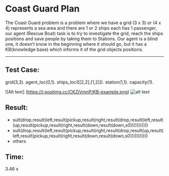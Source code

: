 # Coast Guard Plan
The Coast Guard problem is a problem where we have a grid (3 x 3) or (4 x 4) represents a sea area and there are 1 or 2 ships each has 1 passenger, our agent (Rescue Boat) task is to try to investigate the grid, reach the ships positions and  save people by taking them to Stations. Our agent is a blind one, it doesn’t know in the beginning where it should go, but it has a KB(knowledge base) which informs it of the grid objects positions.

*******************************************

## Test Case:
grid(3,3).
agent_loc(0,1).
ships_loc([[2,2],[1,2]]).
station(1,1).
capacity(1).

![Alt text] (https://i.postimg.cc/CKZjVmnP/KB-example.png)
![alt text](https://i.postimg.cc/CKZjVmnP/KB-example.png)


## Result:
- sult(drop,result(left,result(pickup,result(right,result(drop,result(left,result(up,result(pickup,result(right,result(down,result(down,s0)))))))))))
- sult(drop,result(left,result(pickup,result(right,result(drop,result(up,result(left,result(pickup,result(right,result(down,result(down,s0)))))))))))
- others

## Time:
3.46 s


